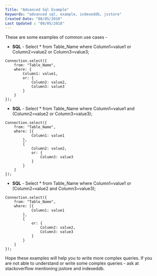 ```yaml
---
Title: "Advanced Sql Example"
Keywords: "advanced sql, example, indexeddb, jsstore"
Created Date: "08/05/2018"
Last Updated : "08/05/2018"
---
```


These are some examples of common use cases -

*   **SQL** \- Select * from Table_Name where Column1=value1 or Column2=value2 or Column3=value3;

```
Connection.select({
    from: "Table_Name",
    where: {
        Column1: value1,
        or: {
            Column2: value2,
            Column3: value3
        }
    }
});
```
    
*   **SQL** \- Select * from Table_Name where Column1=value1 and (Column2=value2 or Column3=value3);

```
Connection.select({
    from: "Table_Name",
    where: [{
            Column1: value1
        },
        {
            Column2: value2,
            or: {
                Column3: value3
            }
        }
    ]
});
```
    
*   **SQL** \- Select * from Table_Name where Column1=value1 or (Column2=value2 and Column3=value3);

```
Connection.select({
    from: "Table_Name",
    where: [{
            Column1: value1
        },
        {
            or: {
                Column2: value2,
                Column3: value3
            }
        }
    ]
});
```
    

Hope these examples will help you to write more complex queries. If you are not able to understand or write some complex queries - ask at stackoverflow mentioning jsstore and indexeddb.
